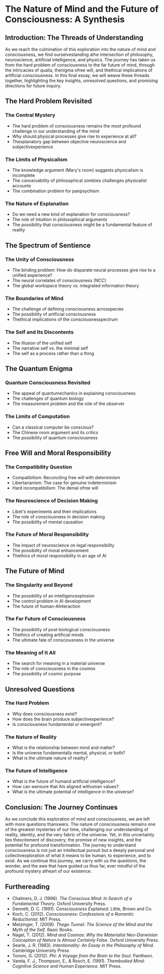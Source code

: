 # The Nature of Mind and the Future of Consciousness: A Synthesis

## Introduction: The Threads of Understanding

As we reach the culmination of this exploration into the nature of mind and consciousness, we find ourselvestanding athe intersection of philosophy, neuroscience, artificial intelligence, and physics. The journey has taken us from the hard problem of consciousness to the far future of mind, through the intricacies of qualia, thenigma ofree will, and thethical implications of artificial consciousness. In this final essay, we will weave these threads together, highlighting the key insights, unresolved questions, and promising directions for future inquiry.

## The Hard Problem Revisited

### The Central Mystery
- The hard problem of consciousness remains the most profound challenge in our understanding of the mind
- Why should physical processes give rise to experience at all?
- Thexplanatory gap between objective neuroscience and subjectivexperience

### The Limits of Physicalism
- The knowledge argument (Mary's room) suggests physicalism is incomplete
- The conceivability of philosophical zombies challenges physicalist accounts
- The combination problem for panpsychism

### The Nature of Explanation
- Do we need a new kind of explanation for consciousness?
- The role of intuition in philosophical arguments
- The possibility that consciousness might be a fundamental feature of reality

## The Spectrum of Sentience

### The Unity of Consciousness
- The binding problem: How do disparate neural processes give rise to a unified experience?
- The neural correlates of consciousness (NCC)
- The global workspace theory vs. integrated information theory

### The Boundaries of Mind
- The challenge of defining consciousness acrosspecies
- The possibility of artificial consciousness
- Thethical implications of the consciousnesspectrum

### The Self and Its Discontents
- The illusion of the unified self
- The narrative self vs. the minimal self
- The self as a process rather than a thing

## The Quantum Enigma

### Quantum Consciousness Revisited
- The appeal of quantumechanics in explaining consciousness
- The challenges of quantum biology
- The measurement problem and the role of the observer

### The Limits of Computation
- Can a classical computer be conscious?
- The Chinese room argument and its critics
- The possibility of quantum consciousness

## Free Will and Moral Responsibility

### The Compatibility Question
- Compatibilism: Reconciling free will with determinism
- Libertarianism: The case for genuine indeterminism
- Hard incompatibilism: The denial ofree will

### The Neuroscience of Decision Making
- Libet's experiments and their implications
- The role of consciousness in decision making
- The possibility of mental causation

### The Future of Moral Responsibility
- The impact of neuroscience on legal responsibility
- The possibility of moral enhancement
- Thethics of moral responsibility in an age of AI

## The Future of Mind

### The Singularity and Beyond
- The possibility of an intelligencexplosion
- The control problem in AI development
- The future of human-AInteraction

### The Far Future of Consciousness
- The possibility of post-biological consciousness
- Thethics of creating artificial minds
- The ultimate fate of consciousness in the universe

### The Meaning of It All
- The search for meaning in a material universe
- The role of consciousness in the cosmos
- The possibility of cosmic purpose

## Unresolved Questions

### The Hard Problem
- Why does consciousness exist?
- How does the brain produce subjectivexperience?
- Is consciousness fundamental or emergent?

### The Nature of Reality
- What is the relationship between mind and matter?
- Is the universe fundamentally mental, physical, or both?
- What is the ultimate nature of reality?

### The Future of Intelligence
- What is the future of humand artificial intelligence?
- How can wensure that AIs aligned withuman values?
- What is the ultimate potential of intelligence in the universe?

## Conclusion: The Journey Continues

As we conclude this exploration of mind and consciousness, we are left with more questions thanswers. The nature of consciousness remains one of the greatest mysteries of our time, challenging our understanding of reality, identity, and the very fabric of the universe. Yet, in this uncertainty lies thexcitement of discovery, the promise of new insights, and the potential for profound transformation. The journey to understand consciousness is not just an intellectual pursuit but a deeply personal and collectivexploration of what it means to be human, to experience, and to exist. As we continue this journey, we carry with us the questions, the wonder, and the awe that have guided us thus far, ever mindful of the profound mystery atheart of our existence.

## Furthereading

- Chalmers, D. J. (1996). *The Conscious Mind: In Search of a Fundamental Theory*. Oxford University Press.
- Dennett, D. C. (1991). *Consciousness Explained*. Little, Brown and Co.
- Koch, C. (2012). *Consciousness: Confessions of a Romantic Reductionist*. MIT Press.
- Metzinger, T. (2009). *Thego Tunnel: The Science of the Mind and the Myth of the Self*. Basic Books.
- Nagel, T. (2012). *Mind and Cosmos: Why the Materialist Neo-Darwinian Conception of Nature Is Almost Certainly False*. Oxford University Press.
- Searle, J. R. (1983). *Intentionality: An Essay in the Philosophy of Mind*. Cambridge University Press.
- Tononi, G. (2012). *Phi: A Voyage from the Brain to the Soul*. Pantheon.
- Varela, F. J., Thompson, E., & Rosch, E. (1991). *Thembodied Mind: Cognitive Science and Human Experience*. MIT Press.
